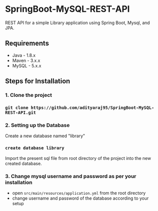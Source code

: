 # SpringBoot-MySQL-REST-API
REST API for a simple Library application using Spring Boot, Mysql, and JPA.

## Requirements
- Java - 1.8.x
- Maven - 3.x.x
- MySQL - 5.x.x

## Steps for Installation

### 1. Clone the project

### `git clone https://github.com/adityaraj95/SpringBoot-MySQL-REST-API.git`

### 2. Setting up the Database

Create a new database named "library"
### `create database library`

Import the present sql file from root directory of the project into the new created database.

### 3. Change mysql username and password as per your installation

- open `src/main/resources/application.yml` from the root directory
- change username and password of the database according to your setup

